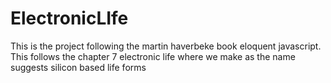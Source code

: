 # ElectronicLIfe
This is the project following the martin haverbeke book eloquent javascript. This follows the chapter 7 electronic life
where we make as the name suggests silicon  based life forms
